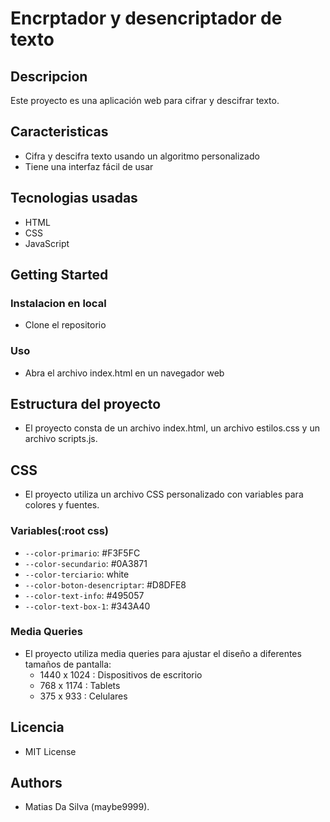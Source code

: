 **Encrptador y desencriptador de texto**
================

**Descripcion**
---------------

Este proyecto es una aplicación web para cifrar y descifrar texto.

**Caracteristicas**
------------

* Cifra y descifra texto usando un algoritmo personalizado
* Tiene una interfaz fácil de usar

**Tecnologias usadas**
--------------------

* HTML
* CSS
* JavaScript

**Getting Started**
-------------------

### Instalacion en local

* Clone el repositorio

### Uso

* Abra el archivo index.html en un navegador web

**Estructura del proyecto**
---------------------

* El proyecto consta de un archivo index.html, un archivo estilos.css y un archivo scripts.js.

**CSS**
-----

* El proyecto utiliza un archivo CSS personalizado con variables para colores y fuentes.

### Variables(:root css)

* `--color-primario`: #F3F5FC
* `--color-secundario`: #0A3871
* `--color-terciario`: white
* `--color-boton-desencriptar`: #D8DFE8
* `--color-text-info`: #495057
* `--color-text-box-1`: #343A40

### Media Queries

* El proyecto utiliza media queries para ajustar el diseño a diferentes tamaños de pantalla:
  - 1440 x 1024 : Dispositivos de escritorio
  - 768 x 1174 : Tablets
  - 375 x 933 : Celulares

**Licencia**
---------

* MIT License

**Authors**
-----------

* Matias Da Silva (maybe9999).
